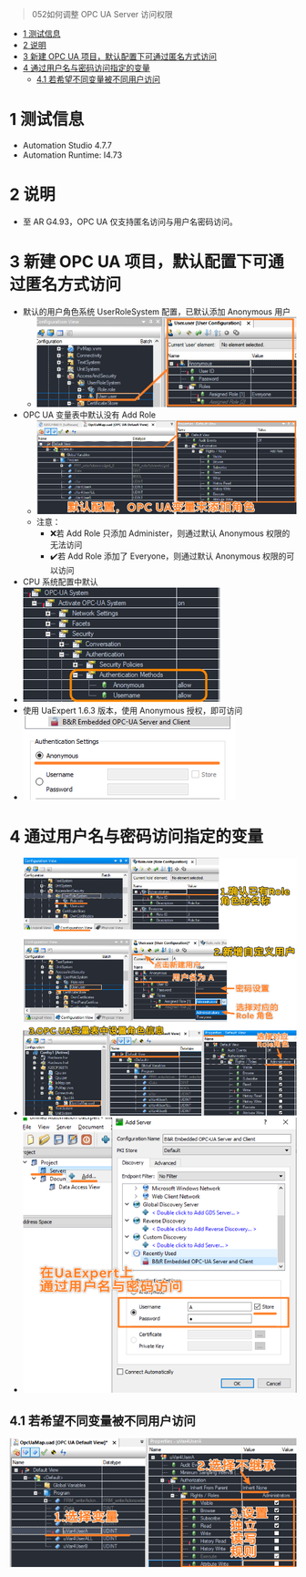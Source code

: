> 052如何调整 OPC UA Server 访问权限

- [1 测试信息](#1%20%E6%B5%8B%E8%AF%95%E4%BF%A1%E6%81%AF)
- [2 说明](#2%20%E8%AF%B4%E6%98%8E)
- [3 新建 OPC UA 项目，默认配置下可通过匿名方式访问](#3%20%E6%96%B0%E5%BB%BA%20OPC%20UA%20%E9%A1%B9%E7%9B%AE%EF%BC%8C%E9%BB%98%E8%AE%A4%E9%85%8D%E7%BD%AE%E4%B8%8B%E5%8F%AF%E9%80%9A%E8%BF%87%E5%8C%BF%E5%90%8D%E6%96%B9%E5%BC%8F%E8%AE%BF%E9%97%AE)
- [4 通过用户名与密码访问指定的变量](#4%20%E9%80%9A%E8%BF%87%E7%94%A8%E6%88%B7%E5%90%8D%E4%B8%8E%E5%AF%86%E7%A0%81%E8%AE%BF%E9%97%AE%E6%8C%87%E5%AE%9A%E7%9A%84%E5%8F%98%E9%87%8F)
	- [4.1 若希望不同变量被不同用户访问](#4.1%20%E8%8B%A5%E5%B8%8C%E6%9C%9B%E4%B8%8D%E5%90%8C%E5%8F%98%E9%87%8F%E8%A2%AB%E4%B8%8D%E5%90%8C%E7%94%A8%E6%88%B7%E8%AE%BF%E9%97%AE)

# 1 测试信息
- Automation Studio 4.7.7
- Automation Runtime: I4.73

# 2 说明
- 至 AR G4.93，OPC UA 仅支持匿名访问与用户名密码访问。
# 3 新建 OPC UA 项目，默认配置下可通过匿名方式访问
- 默认的用户角色系统 UserRoleSystem 配置，已默认添加 Anonymous 用户
    - ![](FILES/052如何调整OPC%20UA%20Server访问权限/image-20231019160745927.png)
- OPC UA 变量表中默认没有 Add Role
    - ![](FILES/052如何调整OPC%20UA%20Server访问权限/image-20231019155525139.png)
    - 注意：
        - ❌若 Add Role 只添加 Administer，则通过默认 Anonymous 权限的无法访问
        - ✔️若 Add Role 添加了 Everyone，则通过默认 Anonymous 权限的可以访问
- CPU 系统配置中默认
- ![](FILES/052如何调整OPC%20UA%20Server访问权限/image-20231019155832229.png)
- 使用 UaExpert 1.6.3 版本，使用 Anonymous 授权，即可访问
- ![](FILES/052如何调整OPC%20UA%20Server访问权限/image-20231019155635296.png)

# 4 通过用户名与密码访问指定的变量
- ![](FILES/052如何调整OPC%20UA%20Server访问权限/image-20231019181133918.png)
- ![](FILES/052如何调整OPC%20UA%20Server访问权限/image-20231019181336693.png)
## 4.1 若希望不同变量被不同用户访问

![](FILES/052如何调整OPC%20UA%20Server访问权限/image-20231019181705600.png)
